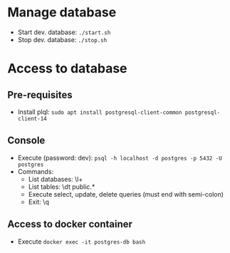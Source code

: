 # Manage database
* Start dev. database: `./start.sh`
* Stop dev. database: `./stop.sh`
 
# Access to database
## Pre-requisites
* Install plql: `sudo apt install postgresql-client-common postgresql-client-14`

## Console
* Execute (password: dev): `psql -h localhost -d postgres -p 5432 -U postgres`
* Commands:
  * List databases: \l+
  * List tables: \dt public.* 
  * Execute select, update, delete queries (must end with semi-colon) 
  * Exit: \q

## Access to docker container
* Execute `docker exec -it postgres-db bash`
